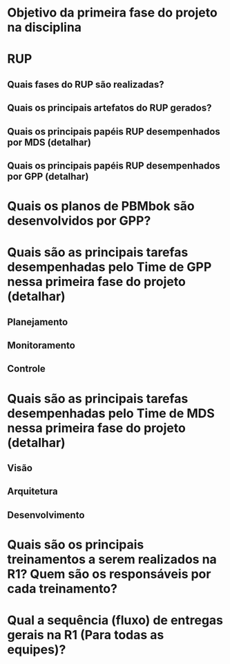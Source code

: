 # Objetivo da primeira fase do projeto na disciplina

# RUP
## Quais fases do RUP são realizadas?

## Quais os principais artefatos do RUP gerados? 
## Quais os principais papéis RUP desempenhados por MDS  (detalhar)
## Quais os principais papéis RUP desempenhados por GPP (detalhar)

# Quais os planos de PBMbok são desenvolvidos por GPP?

# Quais são as principais tarefas desempenhadas pelo Time de GPP nessa primeira fase do projeto (detalhar)
## Planejamento 
## Monitoramento
## Controle

# Quais são as principais tarefas desempenhadas pelo Time de MDS nessa primeira fase do projeto (detalhar)
## Visão
## Arquitetura
## Desenvolvimento

# Quais são os principais treinamentos a serem realizados na R1? Quem são os responsáveis por cada treinamento?

# Qual a sequência (fluxo)  de entregas gerais na R1 (Para todas as equipes)?



 